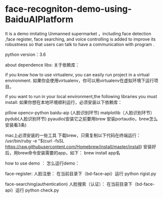 # face-recogniton-demo-using-BaiduAIPlatform
It is a demo imitating Unmanned supermarket ，including face detection ,face register, face searching, and voice controlling is added to improve its robustness so that users can talk to have a communication with program . 

python version：3.6

about dependence libs:
关于依赖库：

if you know how to use virtualenv, you can easily run project in a virtual environment.
如果你会使用virtualenv，你可以用virtualenv在虚拟环境下运行项目。

if you want to run in your local environment,the following libraries you must install:
如果你想在本地环境顺利运行，必须安装以下依赖库：

pillow
opencv-python
baidu-aip (人脸识别环节)
matplotlib（人脸识别环节）
pydub(人脸识别环节)
pyaudio(安装它之前要用brew 安装portaudio，brew怎么安装看3条)

mac上必须安装的一些工具
下载brew，只需复制以下代码在终端运行：
/usr/bin/ruby -e "$(curl -fsSL https://raw.githubusercontent.com/Homebrew/install/master/install)
安装好后，用brew命令安装需要的app，如下：
brew install app名


how to use demo ：
怎么运行demo：

face-register:
人脸注册：
在当前目录下（bd-face-api）运行
python rigist.py

face-searching(authentication)
人脸搜索（认证）：
在当前目录下（bd-face-api）运行
python check.py

